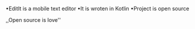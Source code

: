  •EditIt is a mobile text editor
•It is wroten in Kotlin
•Project is open source

,,Open source is love''
